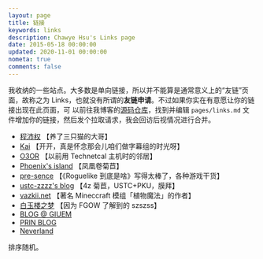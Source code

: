 ```yaml
---
layout: page
title: 链接
keywords: links
description: Chawye Hsu's Links page
date: 2015-05-18 00:00:00
updated: 2020-11-01 00:00:00
nometa: true
comments: false
---
```


我收纳的一些站点。大多数是单向链接，所以并不能算是通常意义上的“友链”页面，故称之为
Links，也就没有所谓的**友链申请**。不过如果你实在有意愿让你的链接出现在此页面，可
以前往我博客的[源码仓库](https://github.com/chawyehsu/chawyehsu.com)，找到并编辑
`pages/links.md` 文件增加你的链接，然后发个拉取请求，我会回访后视情况进行合并。

 - [程沛权](https://chengpeiquan.com) 【养了三只猫的大哥】
 - [Kai](https://kclu.net) 【开开，真是怀念那会儿咱们做字幕组的时光呀】
 - [O3OR](http://o3or.com) 【以前用 Technetcal 主机时的邻居】
 - [Phoenix's island](https://blog.phoenixlzx.com) 【凤凰卷菊苣】
 - [pre-sence](http://pre-sence.com) 【《Roguelike 到底是啥》写得太棒了，各种游戏干货】
 - [ustc-zzzz's blog](http://blog.ustc-zzzz.net) 【4z 菊苣，USTC+PKU，膜拜】
 - [vazkii.net](https://vazkii.net) 【著名 Mineccraft 模组「植物魔法」的作者】
 - [白玉楼之梦](http://blog.hakugyokurou.net) 【因为 FGOW 了解到的 szszss】
 - [BLOG @ GIUEM](https://www.giuem.com)
 - [PRIN BLOG](https://printempw.github.io)
 - [Neverland](https://type.cyhsu.xyz)

排序随机。
